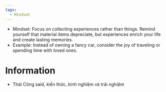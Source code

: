 ```yaml
---
tags:
  - Mindset
---
```

- Mindset: Focus on collecting experiences rather than things. Remind yourself that material items depreciate, but experiences enrich your life and create lasting memories.
- Example: Instead of owning a fancy car, consider the joy of traveling or spending time with loved ones.

# Information

- Thái Công said, kiến thức, kinh nghiệm và trải nghiệm